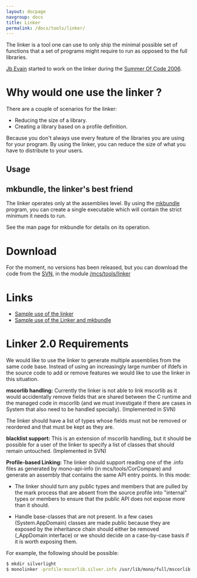 ```yaml
---
layout: docpage
navgroup: docs
title: Linker
permalink: /docs/tools/linker/
---
```


The linker is a tool one can use to only ship the minimal possible set of functions that a set of programs might require to run as opposed to the full libraries.

[Jb Evain](http://evain.net/blog/) started to work on the linker during the [Summer Of Code 2006]({{site.github.url}}/old_site/Summer2006 "Summer2006").

Why would one use the linker ?
==============================

There are a couple of scenarios for the linker:

-   Reducing the size of a library.
-   Creating a library based on a profile definition.

Because you don't always use every feature of the libraries you are using for your program. By using the linker, you can reduce the size of what you have to distribute to your users.

Usage
-----

mkbundle, the linker's best friend
----------------------------------

The linker operates only at the assemblies level. By using the [mkbundle]({{site.github.url}}/old_site/Command-Line_Tools#project-converstion-26-deployment "Command-Line Tools") program, you can create a single executable which will contain the strict minimum it needs to run.

See the man page for mkbundle for details on its operation.

Download
========

For the moment, no versions has been released, but you can download the code from the [SVN]({{site.github.url}}/old_site/SourceCodeRepository), in the module [/mcs/tools/linker](http://anonsvn.mono-project.com/viewvc/trunk/mcs/tools/linker)

Links
=====

-   [Sample use of the linker](http://evain.net/blog/articles/2006/08/21/link-to-link)
-   [Sample use of the Linker and mkbundle](http://evain.net/blog/articles/2006/08/22/linking-all-the-way-down)

Linker 2.0 Requirements
=======================

We would like to use the linker to generate multiple assemblies from the same code base. Instead of using an increasingly large number of ifdefs in the source code to add or remove features we would like to use the linker in this situation.

**mscorlib handling:** Currently the linker is not able to link mscorlib as it would accidentally remove fields that are shared between the C runtime and the managed code in mscorlib (and we must investigate if there are cases in System that also need to be handled specially). (Implemented in SVN)

The linker should have a list of types whose fields must not be removed or reordered and that must be kept as they are.

**blacklist support:** This is an extension of mscorlib handling, but it should be possible for a user of the linker to specify a list of classes that should remain untouched. (Implemented in SVN)

**Profile-based Linking:** The linker should support reading one of the .info files as generated by mono-api-info (in mcs/tools/CorCompare) and generate an assembly that contains the same API entry points. In this mode:

-   The linker should turn any public types and members that are pulled by the mark process that are absent from the source profile into "internal" types or members to ensure that the public API does not expose more than it should.

-   Handle base-classes that are not present. In a few cases (System.AppDomain) classes are made public because they are exposed by the inheritance chain should either be removed (\_AppDomain interface) or we should decide on a case-by-case basis if it is worth exposing them.

For example, the following should be possible:

``` bash
$ mkdir silverlight
$ monolinker -profile:mscorlib.silver.info /usr/lib/mono/full/mscorlib.dll -out:silverlight/mscorlib.dll
```

